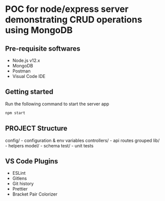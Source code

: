 # POC for node/express server demonstrating CRUD operations using MongoDB

## Pre-requisite softwares

- Node.js v12.x
- MongoDB
- Postman
- Visual Code IDE

## Getting started

Run the following command to start the server app 

```javascript
npm start
```


## PROJECT Structure

config/ - configuration & env variables
controllers/ - api routes grouped
lib/ - helpers
model/ - schema
test/ - unit tests


## VS Code Plugins

- ESLint
- Gitlens
- Git history
- Prettier
- Bracket Pair Colorizer